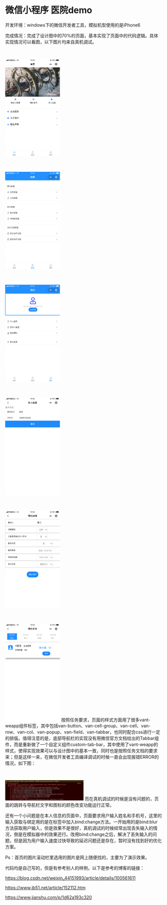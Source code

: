 # 微信小程序 医院demo
 
开发环境：windows下的微信开发者工具，模拟机型使用的是iPhone6

完成情况：完成了设计图中的70%的页面，基本实现了页面中的代码逻辑。具体实现情况可以看图，以下图片均来自真机调试。
<p>&nbsp;&nbsp;&nbsp;&nbsp;</p><img src="https://github.com/ALL-perfect/deemowxapp/blob/deemowxapp/pic/pic1.png?raw=true" height="35%" width="35%" />
<p>&nbsp;&nbsp;&nbsp;&nbsp;</p><img src="https://github.com/ALL-perfect/deemowxapp/blob/deemowxapp/pic/pic2.png?raw=true" height="35%" width="35%" />
<p>&nbsp;&nbsp;&nbsp;&nbsp;</p><img src="https://github.com/ALL-perfect/deemowxapp/blob/deemowxapp/pic/pic3.png?raw=true" height="35%" width="35%" />
<p>&nbsp;&nbsp;&nbsp;&nbsp;</p><img src="https://github.com/ALL-perfect/deemowxapp/blob/deemowxapp/pic/pic4.png?raw=true" height="35%" width="35%" />
<p>&nbsp;&nbsp;&nbsp;&nbsp;</p><img src="https://github.com/ALL-perfect/deemowxapp/blob/deemowxapp/pic/pic5.png?raw=true" height="35%" width="35%" />
<p>&nbsp;&nbsp;&nbsp;&nbsp;</p><img src="https://github.com/ALL-perfect/deemowxapp/blob/deemowxapp/pic/pic6.png?raw=true" height="35%" width="35%" />
按照任务要求，页面的样式方面用了很多vant-weapp组件标签，其中包括van-button、van-cell-group、van-cell、van-row、van-col、van-popup、van-field、van-tabbar，也同时配合css进行一定的排版。值得注意的是，底部导航栏的实现没有用微信官方文档给出的Tabbar组件，而是重新做了一个自定义组件custom-tab-bar，其中使用了vant-weapp的样式，使得实现效果可以与设计图中的基本一致，同时也是按照任务文档的要求来；但是这样一来，在微信开发者工具编译调试的时候一直会出现报错ERROR的情况，如下图：
<p>&nbsp;&nbsp;&nbsp;&nbsp;</p><img src="https://github.com/ALL-perfect/deemowxapp/blob/deemowxapp/pic/error.png?raw=true" height="50%" width="50%" />
而在真机调试的时候是没有问题的，页面的跳转与导航栏文字和图标的颜色改变功能运行正常。

还有一个小问题是在本人信息的页面中，页面要求用户输入姓名和手机号，这里的输入获取与绑定用的是在标签中加入bind:change方法。一开始用的是bind:blur方法获取用户输入，但是效果不是很好，真机调试的时候经常出现丢失输入的情况，倒是在模拟器中的效果还行。改用bind:change之后，解决了丢失输入的问题，但是因为用户输入速度过快导致的延迟问题还是存在，暂时没有找到好的优化方案。

Ps：首页的图片滚动栏里选用的图片是网上随便找的，主要为了演示效果。

代码均是自己写的，但是有参考别人的样例，以下是参考的博客的链接：

https://blog.csdn.net/weixin_44151993/article/details/100561611

https://www.jb51.net/article/152112.htm

https://www.jianshu.com/p/1d62a193c320
